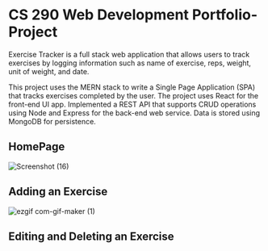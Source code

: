 # CS 290 Web Development Portfolio-Project

Exercise Tracker is a full stack web application that allows users to track exercises by logging information  such as name of exercise, reps, weight, unit of weight, and date.

This project uses the MERN stack to write a Single Page Application (SPA) that tracks exercises completed by the user. The project uses React for the front-end UI app. Implemented a REST API that supports CRUD operations using Node and Express for the back-end web service. Data is stored using MongoDB for persistence.

## HomePage
![Screenshot (16)](https://user-images.githubusercontent.com/81449170/187880055-6fb11470-4bc2-412d-a1a2-4eb115c27a03.png)

## Adding an Exercise
![ezgif com-gif-maker (1)](https://user-images.githubusercontent.com/81449170/187882054-c4bd4530-9f93-4328-bda1-57d0b49a95a0.gif)



## Editing and Deleting an Exercise
